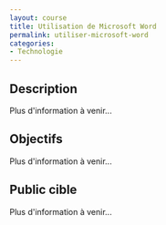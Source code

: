 ```yaml
---
layout: course
title: Utilisation de Microsoft Word
permalink: utiliser-microsoft-word
categories:
- Technologie
---
```

## Description
Plus d'information à venir...

## Objectifs
Plus d'information à venir...

## Public cible
Plus d'information à venir...

